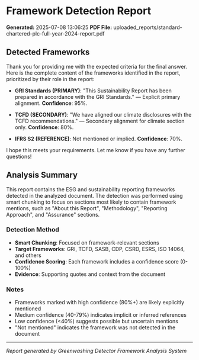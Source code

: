 # Framework Detection Report

**Generated:** 2025-07-08 13:06:25
**PDF File:** uploaded_reports/standard-chartered-plc-full-year-2024-report.pdf

## Detected Frameworks

Thank you for providing me with the expected criteria for the final answer. Here is the complete content of the frameworks identified in the report, prioritized by their role in the report:

- **GRI Standards (PRIMARY)**: "This Sustainability Report has been prepared in accordance with the GRI Standards." — Explicit primary alignment. **Confidence**: 95%.

* **TCFD (SECONDARY)**: "We have aligned our climate disclosures with the TCFD recommendations." — Secondary alignment for climate section only. **Confidence**: 80%.

* **IFRS S2 (REFERENCE)**: Not mentioned or implied. **Confidence**: 70%.

I hope this meets your requirements. Let me know if you have any further questions!

## Analysis Summary

This report contains the ESG and sustainability reporting frameworks detected in the analyzed document. The detection was performed using smart chunking to focus on sections most likely to contain framework mentions, such as "About this Report", "Methodology", "Reporting Approach", and "Assurance" sections.

### Detection Method

- **Smart Chunking**: Focused on framework-relevant sections
- **Target Frameworks**: GRI, TCFD, SASB, CDP, CSRD, ESRS, ISO 14064, and others
- **Confidence Scoring**: Each framework includes a confidence score (0-100%)
- **Evidence**: Supporting quotes and context from the document

### Notes

- Frameworks marked with high confidence (80%+) are likely explicitly mentioned
- Medium confidence (40-79%) indicates implicit or inferred references
- Low confidence (<40%) suggests possible but uncertain mentions
- "Not mentioned" indicates the framework was not detected in the document

---
*Report generated by Greenwashing Detector Framework Analysis System*
